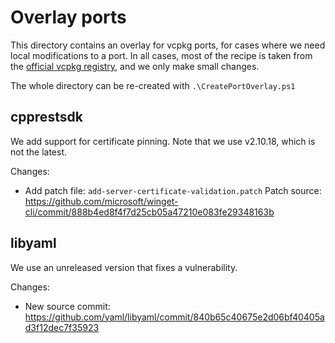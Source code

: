 # Overlay ports

This directory contains an overlay for vcpkg ports, for cases where we need local modifications to a port.
In all cases, most of the recipe is taken from the [official vcpkg registry](https://github.com/Microsoft/vcpkg), and we only make small changes.

The whole directory can be re-created with `.\CreatePortOverlay.ps1`

## cpprestsdk

We add support for certificate pinning.
Note that we use v2.10.18, which is not the latest.

Changes:
* Add patch file: `add-server-certificate-validation.patch`
  Patch source: https://github.com/microsoft/winget-cli/commit/888b4ed8f4f7d25cb05a47210e083fe29348163b

## libyaml

We use an unreleased version that fixes a vulnerability.

Changes:
* New source commit: https://github.com/yaml/libyaml/commit/840b65c40675e2d06bf40405ad3f12dec7f35923